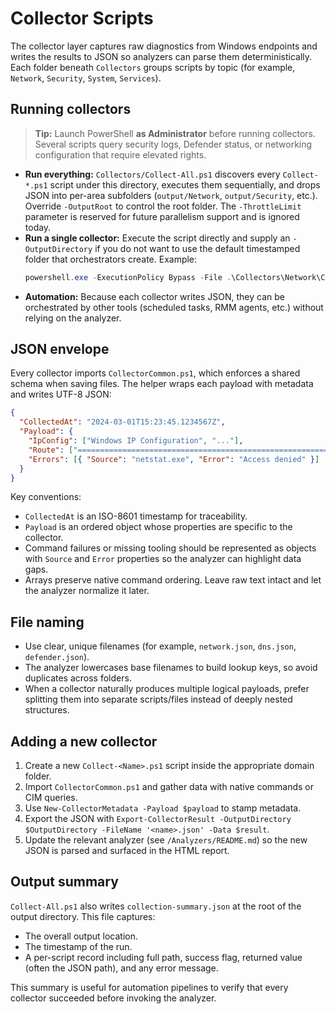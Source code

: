 # Collector Scripts

The collector layer captures raw diagnostics from Windows endpoints and writes the results to JSON so analyzers can parse them deterministically. Each folder beneath `Collectors` groups scripts by topic (for example, `Network`, `Security`, `System`, `Services`).

## Running collectors

> **Tip:** Launch PowerShell **as Administrator** before running collectors. Several scripts query security logs, Defender status, or networking configuration that require elevated rights.

- **Run everything:** `Collectors/Collect-All.ps1` discovers every `Collect-*.ps1` script under this directory, executes them sequentially, and drops JSON into per-area subfolders (`output/Network`, `output/Security`, etc.). Override `-OutputRoot` to control the root folder. The `-ThrottleLimit` parameter is reserved for future parallelism support and is ignored today.
- **Run a single collector:** Execute the script directly and supply an `-OutputDirectory` if you do not want to use the default timestamped folder that orchestrators create. Example:
  ```powershell
  powershell.exe -ExecutionPolicy Bypass -File .\Collectors\Network\Collect-Network.ps1 -OutputDirectory C:\Temp\Diag\Network
  ```
- **Automation:** Because each collector writes JSON, they can be orchestrated by other tools (scheduled tasks, RMM agents, etc.) without relying on the analyzer.

## JSON envelope

Every collector imports `CollectorCommon.ps1`, which enforces a shared schema when saving files. The helper wraps each payload with metadata and writes UTF-8 JSON:

```json
{
  "CollectedAt": "2024-03-01T15:23:45.1234567Z",
  "Payload": {
    "IpConfig": ["Windows IP Configuration", "..."],
    "Route": ["===========================================================================", "..."],
    "Errors": [{ "Source": "netstat.exe", "Error": "Access denied" }]
  }
}
```

Key conventions:

- `CollectedAt` is an ISO-8601 timestamp for traceability.
- `Payload` is an ordered object whose properties are specific to the collector.
- Command failures or missing tooling should be represented as objects with `Source` and `Error` properties so the analyzer can highlight data gaps.
- Arrays preserve native command ordering. Leave raw text intact and let the analyzer normalize it later.

## File naming

- Use clear, unique filenames (for example, `network.json`, `dns.json`, `defender.json`).
- The analyzer lowercases base filenames to build lookup keys, so avoid duplicates across folders.
- When a collector naturally produces multiple logical payloads, prefer splitting them into separate scripts/files instead of deeply nested structures.

## Adding a new collector

1. Create a new `Collect-<Name>.ps1` script inside the appropriate domain folder.
2. Import `CollectorCommon.ps1` and gather data with native commands or CIM queries.
3. Use `New-CollectorMetadata -Payload $payload` to stamp metadata.
4. Export the JSON with `Export-CollectorResult -OutputDirectory $OutputDirectory -FileName '<name>.json' -Data $result`.
5. Update the relevant analyzer (see `/Analyzers/README.md`) so the new JSON is parsed and surfaced in the HTML report.

## Output summary

`Collect-All.ps1` also writes `collection-summary.json` at the root of the output directory. This file captures:

- The overall output location.
- The timestamp of the run.
- A per-script record including full path, success flag, returned value (often the JSON path), and any error message.

This summary is useful for automation pipelines to verify that every collector succeeded before invoking the analyzer.
